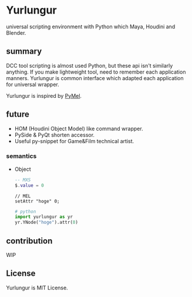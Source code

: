 # Yurlungur
universal scripting environment with Python which Maya, Houdini and Blender.

## summary
DCC tool scripting is almost used Python, but these api isn't similarly anything.
If you make lightweight tool, need to remember each application manners.
Yurlungur is common interface which adapted each application for universal wrapper.

Yurlungur is inspired by [PyMel](https://github.com/LumaPictures/pymel).

## future
* HOM (Houdini Object Model) like command wrapper.
* PySide & PyQt shorten accessor.
* Useful py-snippet for Game&Film technical artist.

### semantics

- Object
    ```lua
    -- MXS
    $.value = 0
    ```
    
    ```mel
    // MEL    
    setAttr "hoge" 0;
    ```
    
    ```python
    # python
    import yurlungur as yr
    yr.YNode("hoge").attr(0)
    ``` 

## contribution
WIP


## License
Yurlungur is MIT License.
